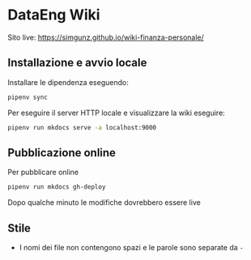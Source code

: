 # DataEng Wiki

Sito live: https://simgunz.github.io/wiki-finanza-personale/

## Installazione e avvio locale

Installare le dipendenza eseguendo:

```bash
pipenv sync
```

Per eseguire il server HTTP locale e visualizzare la wiki eseguire:

```bash
pipenv run mkdocs serve -a localhost:9000
```

## Pubblicazione online

Per pubblicare online

```bash
pipenv run mkdocs gh-deploy
```

Dopo qualche minuto le modifiche dovrebbero essere live

## Stile

- I nomi dei file non contengono spazi e le parole sono separate da `-`

